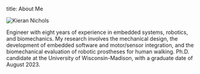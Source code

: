 title: About Me

![Kieran Nichols][headshot_photo]

Engineer with eight years of experience in embedded systems, robotics, and biomechanics. 
My research involves the mechanical design, the development of embedded software and motor/sensor integration, 
and the biomechanical evaluation of robotic prostheses for human walking. Ph.D. candidate at the University of 
Wisconsin-Madison, with a graduate date of August 2023.

[headshot_photo]: {static}/images/KieranNicholsColor-300x300.png